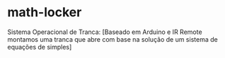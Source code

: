 # math-locker
Sistema Operacional de Tranca: [Baseado em Arduino e IR Remote montamos uma tranca que abre com base na solução de um sistema de equações de simples]
